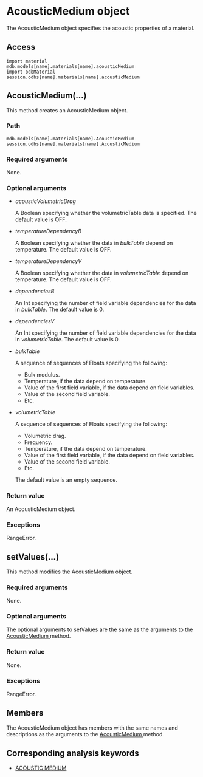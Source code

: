 # AcousticMedium object

The AcousticMedium object specifies the acoustic properties of a material.

## Access

```
import material
mdb.models[name].materials[name].acousticMedium
import odbMaterial
session.odbs[name].materials[name].acousticMedium
```

## AcousticMedium(...)



This method creates an AcousticMedium object.



### Path

```
mdb.models[name].materials[name].AcousticMedium
session.odbs[name].materials[name].AcousticMedium
```

### Required arguments

None.

### Optional arguments

- *acousticVolumetricDrag*

  A Boolean specifying whether the volumetricTable data is specified. The default value is OFF.

- *temperatureDependencyB*

  A Boolean specifying whether the data in *bulkTable* depend on temperature. The default value is OFF.

- *temperatureDependencyV*

  A Boolean specifying whether the data in *volumetricTable* depend on temperature. The default value is OFF.

- *dependenciesB*

  An Int specifying the number of field variable dependencies for the data in *bulkTable*. The default value is 0.

- *dependenciesV*

  An Int specifying the number of field variable dependencies for the data in *volumetricTable*. The default value is 0.

- *bulkTable*

  A sequence of sequences of Floats specifying the following:

  - Bulk modulus.
  - Temperature, if the data depend on temperature.
  - Value of the first field variable, if the data depend on field variables.
  - Value of the second field variable.
  - Etc.

- *volumetricTable*

  A sequence of sequences of Floats specifying the following:

  - Volumetric drag.
  - Frequency.
  - Temperature, if the data depend on temperature.
  - Value of the first field variable, if the data depend on field variables.
  - Value of the second field variable.
  - Etc.

  The default value is an empty sequence.

### Return value

An AcousticMedium object.

### Exceptions

RangeError.



## setValues(...)



This method modifies the AcousticMedium object.



### Required arguments

None.

### Optional arguments

The optional arguments to setValues are the same as the arguments to the [AcousticMedium ](https://help.3ds.com/2022/english/DSSIMULIA_Established/SIMACAEKERRefMap/simaker-c-acousticmediumpyc.htm?ContextScope=all#simaker-acousticmediumacousticmediumpyc)method.

### Return value

None.

### Exceptions

RangeError.



## Members

The AcousticMedium object has members with the same names and descriptions as the arguments to the [AcousticMedium ](https://help.3ds.com/2022/english/DSSIMULIA_Established/SIMACAEKERRefMap/simaker-c-acousticmediumpyc.htm?ContextScope=all#simaker-acousticmediumacousticmediumpyc)method.



## Corresponding analysis keywords

- [ACOUSTIC MEDIUM](https://help.3ds.com/2022/english/DSSIMULIA_Established/SIMACAEKEYRefMap/simakey-r-acousticmedium.htm?ContextScope=all#simakey-r-acousticmedium)